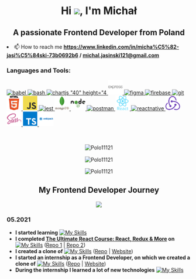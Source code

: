 <h1 align="center">Hi <img src="https://raw.githubusercontent.com/MartinHeinz/MartinHeinz/master/wave.gif" width="30px">, I'm Michał</h1>
<h2 align="center">A passionate Frontend Developer from Poland</h2
                                                               
- 📫 How to reach me **https://www.linkedin.com/in/micha%C5%82-jasi%C5%84ski-73b0692b6 / michal.jasinski121@gmail.com**

<h3 align="left">Languages and Tools:</h3>
<p align="left"> <a href="https://babeljs.io/" target="_blank" rel="noreferrer"> <img src="https://www.vectorlogo.zone/logos/babeljs/babeljs-icon.svg" alt="babel" width="40" height="40"/> </a> <a href="https://www.gnu.org/software/bash/" target="_blank" rel="noreferrer"> <img src="https://www.vectorlogo.zone/logos/gnu_bash/gnu_bash-icon.svg" alt="bash" width="40" height="40"/> </a> <a href="https://www.chartjs.org" target="_blank" rel="noreferrer"> <img src="https://www.chartjs.org/media/logo-title.svg" alt="chartjs" width="40" height="40"/> </a> <a href="https://www.w3schools.com/css/" target="_blank" rel="noreferrer"> <img src="https://raw.githubusercontent.com/devicons/devicon/master/icons/css3/css3-original-wordmark.svg" alt="css3" width=0"/>"40" height="4 </a> <a href="https://expressjs.com" target="_blank" rel="noreferrer"> <img src="https://raw.githubusercontent.com/devicons/devicon/master/icons/express/express-original-wordmark.svg" alt="express" width="40" height="40"/> </a> <a href="https://www.figma.com/" target="_blank" rel="noreferrer"> <img src="https://www.vectorlogo.zone/logos/figma/figma-icon.svg" alt="figma" width="40" height="40"/> </a> <a href="https://firebase.google.com/" target="_blank" rel="noreferrer"> <img src="https://www.vectorlogo.zone/logos/firebase/firebase-icon.svg" alt="firebase" width="40" height="40"/> </a> <a href="https://git-scm.com/" target="_blank" rel="noreferrer"> <img src="https://www.vectorlogo.zone/logos/git-scm/git-scm-icon.svg" alt="git" width="40" height="40"/> </a> <a href="https://www.w3.org/html/" target="_blank" rel="noreferrer"> <img src="https://raw.githubusercontent.com/devicons/devicon/master/icons/html5/html5-original-wordmark.svg" alt="html5" width="40" height="40"/> </a> <a href="https://developer.mozilla.org/en-US/docs/Web/JavaScript" target="_blank" rel="noreferrer"> <img src="https://raw.githubusercontent.com/devicons/devicon/master/icons/javascript/javascript-original.svg" alt="javascript" width="40" height="40"/> </a> <a href="https://jestjs.io" target="_blank" rel="noreferrer"> <img src="https://www.vectorlogo.zone/logos/jestjsio/jestjsio-icon.svg" alt="jest" width="40" height="40"/> </a> <a href="https://www.mongodb.com/" target="_blank" rel="noreferrer"> <img src="https://raw.githubusercontent.com/devicons/devicon/master/icons/mongodb/mongodb-original-wordmark.svg" alt="mongodb" width="40" height="40"/> </a> <a href="https://nodejs.org" target="_blank" rel="noreferrer"> <img src="https://raw.githubusercontent.com/devicons/devicon/master/icons/nodejs/nodejs-original-wordmark.svg" alt="nodejs" width="40" height="40"/> </a> <a href="https://postman.com" target="_blank" rel="noreferrer"> <img src="https://www.vectorlogo.zone/logos/getpostman/getpostman-icon.svg" alt="postman" width="40" height="40"/> </a> <a href="https://reactjs.org/" target="_blank" rel="noreferrer"> <img src="https://raw.githubusercontent.com/devicons/devicon/master/icons/react/react-original-wordmark.svg" alt="react" width="40" height="40"/> </a> <a href="https://reactnative.dev/" target="_blank" rel="noreferrer"> <img src="https://reactnative.dev/img/header_logo.svg" alt="reactnative" width="40" height="40"/> </a> <a href="https://redux.js.org" target="_blank" rel="noreferrer"> <img src="https://raw.githubusercontent.com/devicons/devicon/master/icons/redux/redux-original.svg" alt="redux" width="40" height="40"/> </a> <a href="https://sass-lang.com" target="_blank" rel="noreferrer"> <img src="https://raw.githubusercontent.com/devicons/devicon/master/icons/sass/sass-original.svg" alt="sass" width="40" height="40"/> </a> <a href="https://www.typescriptlang.org/" target="_blank" rel="noreferrer"> <img src="https://raw.githubusercontent.com/devicons/devicon/master/icons/typescript/typescript-original.svg" alt="typescript" width="40" height="40"/> </a> <a href="https://webpack.js.org" target="_blank" rel="noreferrer"> <img src="https://raw.githubusercontent.com/devicons/devicon/d00d0969292a6569d45b06d3f350f463a0107b0d/icons/webpack/webpack-original-wordmark.svg" alt="webpack" width="40" height="40"/> </a> </p>

<br/>

<p align="center"><img align="center" src="https://github-readme-stats.vercel.app/api/top-langs?username=Polo11121&show_icons=true&locale=en&layout=donut-vertical&theme=dark" alt="Polo11121" /></p>

<p align="center"><img align="center" src="https://github-readme-stats.vercel.app/api?username=Polo11121&show_icons=true&theme=dark&locale=en" alt="Polo11121" /></p>

<p align="center"><img align="center" src="https://github-readme-streak-stats.herokuapp.com/?user=Polo11121&theme=dark" alt="Polo11121" /></p>

<h2 align="center">My Frontend Developer Journey</h2>
<div align="center"><img align="center" src="https://media4.giphy.com/media/WnFDR3vdJniy3SzZvR/giphy.gif?cid=6c09b95277p63f57ksmt0nk2436jeqsrtofeml5snnyi7alb&ep=v1_internal_gif_by_id&rid=giphy.gif&ct=s" width="100px">
</div>

<h3>05.2021</h3>

 - **I started learning** [![My Skills](https://simpleskill.icons.workers.dev/svg?i=html5,javascript,typescript,css3,react)](#)
 - **I completed <a href="https://www.udemy.com/course/the-ultimate-react-course" target="_blank" rel="noreferrer">The Ultimate React Course: React, Redux & More</a> on** [![My Skills](https://simpleskill.icons.workers.dev/svg?i=udemy)](#) (<a href="https://github.com/Polo11121/React-Ultimate-Course-The-Wild-Oasis" target="_blank" rel="noreferrer">Repo 1</a> | <a href="https://github.com/Polo11121/React-Ultimate-Course-Fast-Pizza-App" target="_blank" rel="noreferrer">Repo 2</a>)
 - **I created a clone of** [![My Skills](https://simpleskill.icons.workers.dev/svg?i=amazon)](#) (<a href="https://github.com/Polo11121/React-Amazon-Clone-App" target="_blank" rel="noreferrer">Repo</a> | <a href="https://react-amazon-clone-app.vercel.app/" target="_blank" rel="noreferrer">Website</a>)
 - **I started an internship as a Frontend Developer, on which we created a clone of** [![My Skills](https://simpleskill.icons.workers.dev/svg?i=linkedin)](#) (<a href="https://github.com/Polo11121/React-Linkedin-Clone-App" target="_blank" rel="noreferrer">Repo</a> | <a href="https://billennium-frontend-interns.github.io/linkedin_clone_project/#/" target="_blank" rel="noreferrer">Website</a>)
 - **During the internship I learned a lot of new technologies** [![My Skills](https://simpleskill.icons.workers.dev/svg?i=reactquery,reactrouter,git,github,cypress,jest,firebase)](#)
